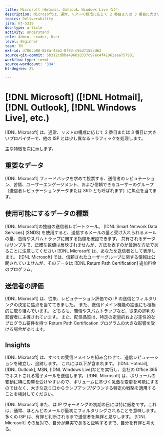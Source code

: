 ```yaml
---
title: Microsoft（Hotmail、Outlook、Windows Live など）
description: Microsoftは、通常、リストの構成に応じて 2 番目または 3 番目に大きいプロバイダーで、他の ISP とは少し異なるトラフィックを処理します。
topics: Deliverability
jira: KT-5319
doc-type: article
activity: understand
role: Admin, Leader, User
level: Beginner
team: TM
exl-id: d706cb90-828a-4ab3-8f93-c9bd71553d63
source-git-commit: 6b312cdbba496818337c97ec4f42962aea757901
workflow-type: tm+mt
source-wordcount: '334'
ht-degree: 2%

---
```


# [!DNL Microsoft] ([!DNL Hotmail], [!DNL Outlook], [!DNL Windows Live], etc.)

[!DNL Microsoft] は、通常、リストの構成に応じて 2 番目または 3 番目に大きいプロバイダーで、他の ISP とは少し異なるトラフィックを処理します。

主な特徴を次に示します。

## 重要なデータ

[!DNL Microsoft] フィードバックを求めて投票する、送信者のレピュテーション、苦情、ユーザーエンゲージメント、および信頼できるユーザーのグループ（送信者レピュテーションデータまたは SRD とも呼ばれます）に焦点を当てます。

## 使用可能にするデータの種類

[!DNL Microsoft]の独自の送信者レポートツール。 [!DNL Smart Network Data Services] (SNDS) を使用すると、送信するメールの量と受け入れられるメールの量、苦情やスパムトラップに関する指標を確認できます。 共有されるデータはサンプルで、正確な数値は反映されませんが、方法を表すのが最適な方法であることに注意してください [!DNL Microsoft] は、あなたを送信者として表示します。 [!DNL Microsoft] では、信頼されたユーザーグループに関する情報は公開されていませんが、そのデータは [!DNL Return Path Certification] 追加料金のプログラム。

## 送信者の評価

[!DNL Microsoft] は、従来、レピュテーション評価での IP の送信とフィルタリングの決定に焦点を当ててきました。 また、送信ドメイン機能の拡張にも積極的に取り組んでいます。 どちらも、苦情やスパムトラップなど、従来の評判の影響者に主導されています。 また、配信品質は、特定の定量的および定性的なプログラム要件を持つ Return Path Certification プログラムの大きな影響を受ける場合があります。

## Insights

[!DNL Microsoft] は、すべての受信ドメインを組み合わせて、送信レピュテーションを確立し、追跡します。 これには以下が含まれます。 [!DNL Hotmail], [!DNL Outlook], MSN, [!DNL Windows Live]などを実行し、会社の Office 365 でホストされる電子メールを送信します。 [!DNL Microsoft] は、ボリュームの変動に特に影響を受けやすいので、ボリュームに基づく急激な変更を可能にするのではなく、大きな送り口からランプアップ/ダウンする特定の戦略を適用することを検討してください。

[!DNL Microsoft] また、は IP ウォーミングの初期の日には特に厳格です。これは、通常、ほとんどのメールが最初にフィルタリングされることを意味します。 多くの ISP は、有罪と判断されるまで送信者を無罪と見なします。 [!DNL Microsoft] その反対で、自分が無実であると証明するまで、自分を有罪と考える。

